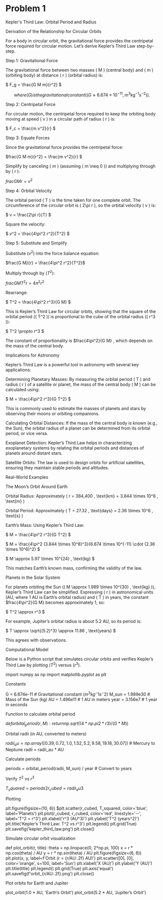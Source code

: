 # Problem 1

Kepler's Third Law: Orbital Period and Radius

Derivation of the Relationship for Circular Orbits

For a body in circular orbit, the gravitational force provides the centripetal force required for circular motion. Let’s derive Kepler’s Third Law step-by-step.

Step 1: Gravitational Force

The gravitational force between two masses ( M ) (central body) and ( m ) (orbiting body) at distance ( r ) (orbital radius) is:

$ F_g = \frac{G M m}{r^2} $

$$where ( G ) is the gravitational constant (( G \approx 6.674 \times 10^{-11} , \text{m}^3 \text{kg}^{-1} \text{s}^{-2} )).$$

Step 2: Centripetal Force

For circular motion, the centripetal force required to keep the orbiting body moving at speed ( v ) in a circular path of radius ( r ) is:

$ F_c = \frac{m v^2}{r} $

Step 3: Equate Forces

Since the gravitational force provides the centripetal force:

$frac{G M m}{r^2} = \frac{m v^2}{r} $

Simplify by canceling ( m ) (assuming ( m \neq 0 )) and multiplying through by ( r ):

$frac{G M}{r} = v^2$

Step 4: Orbital Velocity

The orbital period ( T ) is the time taken for one complete orbit. The circumference of the circular orbit is ( 2\pi r ), so the orbital velocity ( v ) is:

$ v = \frac{2\pi r}{T} $

Square the velocity:

$ v^2 = \frac{4\pi^2 r^2}{T^2} $

Step 5: Substitute and Simplify

Substitute $( v^2 )$ into the force balance equation:

$frac{G M}{r} = \frac{4\pi^2 r^2}{T^2}$ 

Multiply through by $( T^2 )$:

$frac{G M T^2}{r} = 4\pi^2 r^2$ 

Rearrange:

$ T^2 = \frac{4\pi^2 r^3}{G M} $

This is Kepler’s Third Law for circular orbits, showing that the square of the orbital period (( T^2 )) is proportional to the cube of the orbital radius (( r^3 )):

$ T^2 \propto r^3 $

The constant of proportionality is $frac{4\pi^2}{G M} , which depends on the mass of the central body.

Implications for Astronomy

Kepler’s Third Law is a powerful tool in astronomy with several key applications:





Determining Planetary Masses: By measuring the orbital period ( T ) and radius ( r ) of a satellite or planet, the mass of the central body ( M ) can be calculated using:

$ M = \frac{4\pi^2 r^3}{G T^2} $

This is commonly used to estimate the masses of planets and stars by observing their moons or orbiting companions.





Calculating Orbital Distances: If the mass of the central body is known (e.g., the Sun), the orbital radius of a planet can be determined from its orbital period, or vice versa.



Exoplanet Detection: Kepler’s Third Law helps in characterizing exoplanetary systems by relating the orbital periods and distances of planets around distant stars.



Satellite Orbits: The law is used to design orbits for artificial satellites, ensuring they maintain stable periods and altitudes.

Real-World Examples

The Moon’s Orbit Around Earth





Orbital Radius: Approximately ( r = 384,400 , \text{km} = 3.844 \times 10^8 , \text{m} )



Orbital Period: Approximately ( T = 27.32 , \text{days} = 2.36 \times 10^6 , \text{s} )



Earth’s Mass: Using Kepler’s Third Law:

$ M = \frac{4\pi^2 r^3}{G T^2} $

$ M = \frac{4\pi^2 (3.844 \times 10^8)^3}{6.674 \times 10^{-11} \cdot (2.36 \times 10^6)^2} $

$ M \approx 5.97 \times 10^{24} , \text{kg} $

This matches Earth’s known mass, confirming the validity of the law.

Planets in the Solar System

For planets orbiting the Sun (( M \approx 1.989 \times 10^{30} , \text{kg} )), Kepler’s Third Law can be simplified. Expressing ( r ) in astronomical units (AU, where 1 AU is Earth’s orbital radius) and ( T ) in years, the constant $frac{4\pi^2}{G M}  becomes approximately 1, so:

$ T^2 \approx r^3 $

For example, Jupiter’s orbital radius is about 5.2 AU, so its period is:

$ T \approx \sqrt{(5.2)^3} \approx 11.86 , \text{years} $

This agrees with observations.

Computational Model

Below is a Python script that simulates circular orbits and verifies Kepler’s Third Law by plotting $( T^2 )$ versus $( r^3 )$.

 import numpy as np import matplotlib.pyplot as plt

Constants

G = 6.674e-11 # Gravitational constant $(m^3 kg^-1 s^-2)$ M_sun = 1.989e30 # Mass of the Sun (kg) AU = 1.496e11 # 1 AU in meters year = 3.156e7 # 1 year in seconds

Function to calculate orbital period

$def orbital_period(r, M): return np.sqrt((4 * np.pi2 * r3) / (G * M))$

Orbital radii (in AU, converted to meters)

$radii_au = np.array([0.39, 0.72, 1.0, 1.52, 5.2, 9.58, 19.18, 30.07])$ # Mercury to Neptune radii = radii_au * AU

Calculate periods

periods = orbital_period(radii, M_sun) / year # Convert to years

Verify $T^2$ vs $r^3$

$T_squared = periods2 r_cubed = radii_au3$

Plotting

plt.figure(figsize=(10, 6)) $plt.scatter(r_cubed, T_squared, color='blue', label='Planets')  plt.plot(r_cubed, r_cubed, color='red', linestyle='--', label='T^2 = r^3') plt.xlabel('r^3 (AU^3)') plt.ylabel('T^2 (years^2)') plt.title('Kepler’s Third Law: T^2 vs r^3') plt.legend() plt.grid(True) plt.savefig('kepler_third_law.png') plt.close()

Simulate circular orbit visualization

def plot_orbit(r, title): theta = np.linspace(0, 2*np.pi, 100) x = r * np.cos(theta) / AU y = r * np.sin(theta) / AU plt.figure(figsize=(6, 6)) plt.plot(x, y, label=f'Orbit (r = {r/AU:.2f} AU)') plt.scatter([0], [0], color='orange', s=100, label='Sun') plt.xlabel('X (AU)') plt.ylabel('Y (AU)') plt.title(title) plt.legend() plt.grid(True) plt.axis('equal') plt.savefig(f'orbit_{r/AU:.2f}.png') plt.close()

Plot orbits for Earth and Jupiter

plot_orbit(1.0 * AU, 'Earth’s Orbit') plot_orbit(5.2 * AU, 'Jupiter’s Orbit')